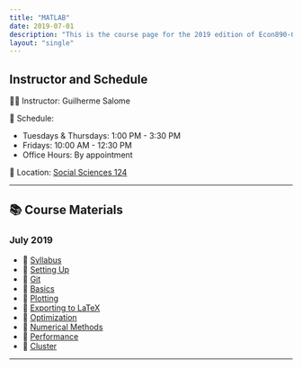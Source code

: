 ```yaml
---
title: "MATLAB"
date: 2019-07-01
description: "This is the course page for the 2019 edition of Econ890-01."
layout: "single"
---
```


## Instructor and Schedule  
👨‍🏫 Instructor: Guilherme Salome  

📅 Schedule:
- Tuesdays & Thursdays: 1:00 PM - 3:30 PM  
- Fridays: 10:00 AM - 12:30 PM  
- Office Hours: By appointment  

📍 Location: [Social Sciences 124](https://goo.gl/maps/y72MW4DSgNEz7jiLA)

---

## 📚 Course Materials  

### **July 2019**
- 📄 [Syllabus](syllabus.pdf)
- 📄 [Setting Up](setting-up.pdf)
- 📄 [Git](git.pdf)
- 📄 [Basics](basics.pdf)
- 📄 [Plotting](plotting.pdf)
- 📄 [Exporting to LaTeX](exporting-to-latex.pdf)
- 📄 [Optimization](optimization.pdf)
- 📄 [Numerical Methods](numerical-methods.pdf)
- 📄 [Performance](performance.pdf)
- 📄 [Cluster](cluster.pdf)

---
